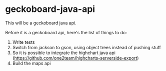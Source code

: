 geckoboard-java-api
==============

This will be a geckoboard java api. 

Before it is a geckoboard api, here's the list of things to do: 
1. Write tests
2. Switch from jackson to gson, using object trees instead of pushing stuff 
3. So it is possible to integrate the highchart java api (https://github.com/one2team/highcharts-serverside-export)
4. Build the maps api
